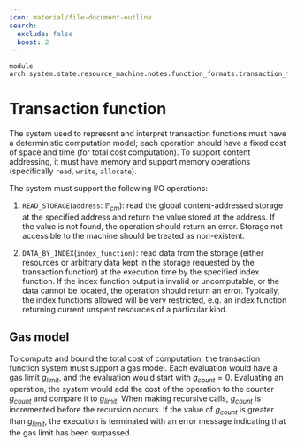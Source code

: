 ```yaml
---
icon: material/file-document-outline
search:
  exclude: false
  boost: 2
---
```


```juvix
module arch.system.state.resource_machine.notes.function_formats.transaction_function;
```

# Transaction function

The system used to represent and interpret transaction functions must have a
deterministic computation model; each operation should have a fixed cost of
space and time (for total cost computation). To support content addressing, it
must have memory and support memory operations (specifically `read`, `write`,
`allocate`).

The system must support the following I/O operations:

1. `READ_STORAGE`(`address`: $\mathbb{F}_{cm}$): read the global
content-addressed storage at the specified address and return the value stored
at the address. If the value is not found, the operation should return an error.
Storage not accessible to the machine should be treated as non-existent.

2. `DATA_BY_INDEX`(`index_function)`: read data from the storage (either
resources or arbitrary data kept in the storage requested by the transaction
function) at the execution time by the specified index function. If the index
function output is invalid or uncomputable, or the data cannot be located, the
operation should return an error. Typically, the index functions allowed will be
very restricted, e.g. an index function returning current unspent resources of a
particular kind.


## Gas model

To compute and bound the total cost of computation, the transaction function
system must support a gas model. Each evaluation would have a gas limit
$g_{limit}$, and the evaluation would start with $g_{count} = 0$. Evaluating an
operation, the system would add the cost of the operation to the counter
$g_{count}$ and compare it to $g_{limit}$. When making recursive calls,
$g_{count}$ is incremented before the recursion occurs. If the value of
$g_{count}$ is greater than $g_{limit}$, the execution is terminated with an
error message indicating that the gas limit has been surpassed.
